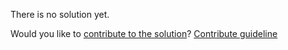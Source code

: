 
There is no solution yet.

Would you like to [contribute to the solution](https://github.com/BFEdev/BFE.dev-solutions/blob/main/react-quiz/useeffect-timing-ii_en.md)? [Contribute guideline](https://github.com/BFEdev/BFE.dev-solutions#how-to-contribute)
